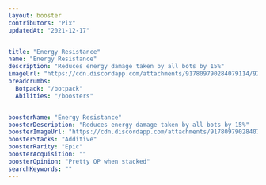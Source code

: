 ```yaml
---
layout: booster
contributors: "Pix"
updatedAt: "2021-12-17"


title: "Energy Resistance"
name: "Energy Resistance"
description: "Reduces energy damage taken by all bots by 15%"
imageUrl: "https://cdn.discordapp.com/attachments/917809790284079114/921861910918463488/Screenshot_20211218-212635_Discord.jpg"
breadcrumbs:
  Botpack: "/botpack"
  Abilities: "/boosters"


boosterName: "Energy Resistance"
boosterDescription: "Reduces energy damage taken by all bots by 15%"
boosterImageUrl: "https://cdn.discordapp.com/attachments/917809790284079114/921861910918463488/Screenshot_20211218-212635_Discord.jpg"
boosterStacks: "Additive"
boosterRarity: "Epic"
boosterAcquisition: ""
boosterOpinion: "Pretty OP when stacked"
searchKeywords: ""
---
```

